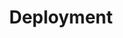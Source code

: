 ---
title: Deployment
description: Requirements, concepts, and considerations for setting up an Istio deployment.
weight: 10
keywords:
- deployment-models
- best-practices
- pods
- requirements
- installation
- configuration
---